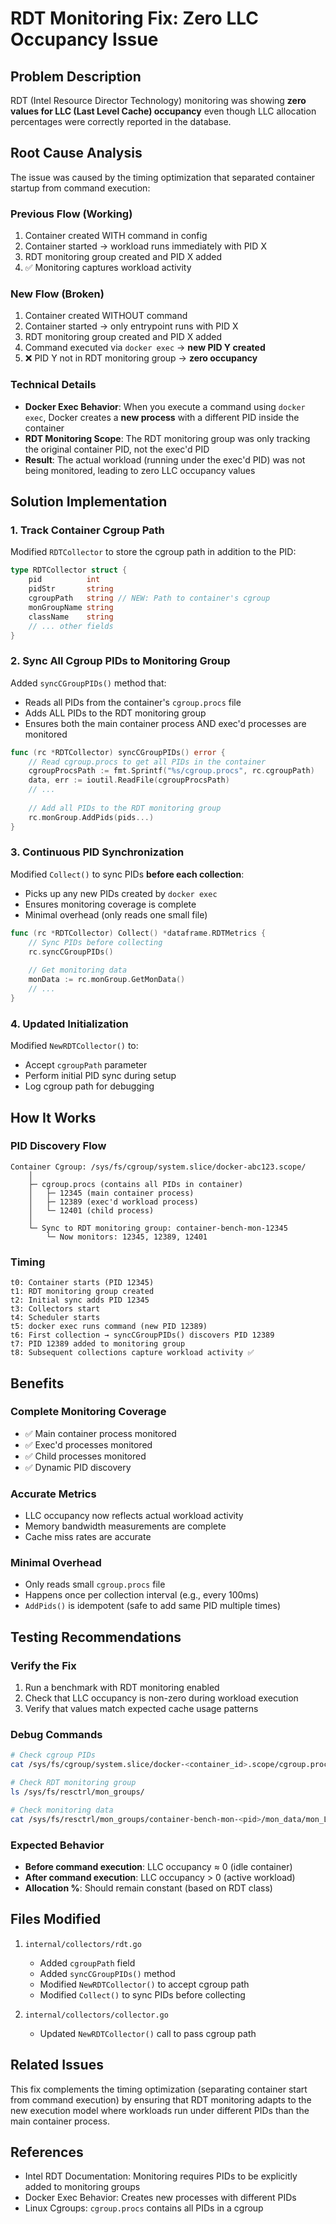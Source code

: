 # RDT Monitoring Fix: Zero LLC Occupancy Issue

## Problem Description

RDT (Intel Resource Director Technology) monitoring was showing **zero values for LLC (Last Level Cache) occupancy** even though LLC allocation percentages were correctly reported in the database.

## Root Cause Analysis

The issue was caused by the timing optimization that separated container startup from command execution:

### Previous Flow (Working)
1. Container created WITH command in config
2. Container started → workload runs immediately with PID X
3. RDT monitoring group created and PID X added
4. ✅ Monitoring captures workload activity

### New Flow (Broken)
1. Container created WITHOUT command
2. Container started → only entrypoint runs with PID X
3. RDT monitoring group created and PID X added
4. Command executed via `docker exec` → **new PID Y created**
5. ❌ PID Y not in RDT monitoring group → **zero occupancy**

### Technical Details

- **Docker Exec Behavior**: When you execute a command using `docker exec`, Docker creates a **new process** with a different PID inside the container
- **RDT Monitoring Scope**: The RDT monitoring group was only tracking the original container PID, not the exec'd PID
- **Result**: The actual workload (running under the exec'd PID) was not being monitored, leading to zero LLC occupancy values

## Solution Implementation

### 1. Track Container Cgroup Path

Modified `RDTCollector` to store the cgroup path in addition to the PID:

```go
type RDTCollector struct {
    pid          int
    pidStr       string
    cgroupPath   string // NEW: Path to container's cgroup
    monGroupName string
    className    string
    // ... other fields
}
```

### 2. Sync All Cgroup PIDs to Monitoring Group

Added `syncCGroupPIDs()` method that:
- Reads all PIDs from the container's `cgroup.procs` file
- Adds ALL PIDs to the RDT monitoring group
- Ensures both the main container process AND exec'd processes are monitored

```go
func (rc *RDTCollector) syncCGroupPIDs() error {
    // Read cgroup.procs to get all PIDs in the container
    cgroupProcsPath := fmt.Sprintf("%s/cgroup.procs", rc.cgroupPath)
    data, err := ioutil.ReadFile(cgroupProcsPath)
    // ...
    
    // Add all PIDs to the RDT monitoring group
    rc.monGroup.AddPids(pids...)
}
```

### 3. Continuous PID Synchronization

Modified `Collect()` to sync PIDs **before each collection**:
- Picks up any new PIDs created by `docker exec`
- Ensures monitoring coverage is complete
- Minimal overhead (only reads one small file)

```go
func (rc *RDTCollector) Collect() *dataframe.RDTMetrics {
    // Sync PIDs before collecting
    rc.syncCGroupPIDs()
    
    // Get monitoring data
    monData := rc.monGroup.GetMonData()
    // ...
}
```

### 4. Updated Initialization

Modified `NewRDTCollector()` to:
- Accept `cgroupPath` parameter
- Perform initial PID sync during setup
- Log cgroup path for debugging

## How It Works

### PID Discovery Flow
```
Container Cgroup: /sys/fs/cgroup/system.slice/docker-abc123.scope/
    │
    ├─ cgroup.procs (contains all PIDs in container)
    │   ├─ 12345 (main container process)
    │   ├─ 12389 (exec'd workload process)
    │   └─ 12401 (child process)
    │
    └─ Sync to RDT monitoring group: container-bench-mon-12345
        └─ Now monitors: 12345, 12389, 12401
```

### Timing
```
t0: Container starts (PID 12345)
t1: RDT monitoring group created
t2: Initial sync adds PID 12345
t3: Collectors start
t4: Scheduler starts
t5: docker exec runs command (new PID 12389)
t6: First collection → syncCGroupPIDs() discovers PID 12389
t7: PID 12389 added to monitoring group
t8: Subsequent collections capture workload activity ✅
```

## Benefits

### Complete Monitoring Coverage
- ✅ Main container process monitored
- ✅ Exec'd processes monitored
- ✅ Child processes monitored
- ✅ Dynamic PID discovery

### Accurate Metrics
- LLC occupancy now reflects actual workload activity
- Memory bandwidth measurements are complete
- Cache miss rates are accurate

### Minimal Overhead
- Only reads small `cgroup.procs` file
- Happens once per collection interval (e.g., every 100ms)
- `AddPids()` is idempotent (safe to add same PID multiple times)

## Testing Recommendations

### Verify the Fix
1. Run a benchmark with RDT monitoring enabled
2. Check that LLC occupancy is non-zero during workload execution
3. Verify that values match expected cache usage patterns

### Debug Commands
```bash
# Check cgroup PIDs
cat /sys/fs/cgroup/system.slice/docker-<container_id>.scope/cgroup.procs

# Check RDT monitoring group
ls /sys/fs/resctrl/mon_groups/

# Check monitoring data
cat /sys/fs/resctrl/mon_groups/container-bench-mon-<pid>/mon_data/mon_L3_00/llc_occupancy
```

### Expected Behavior
- **Before command execution**: LLC occupancy ≈ 0 (idle container)
- **After command execution**: LLC occupancy > 0 (active workload)
- **Allocation %**: Should remain constant (based on RDT class)

## Files Modified

1. `internal/collectors/rdt.go`
   - Added `cgroupPath` field
   - Added `syncCGroupPIDs()` method
   - Modified `NewRDTCollector()` to accept cgroup path
   - Modified `Collect()` to sync PIDs before collecting

2. `internal/collectors/collector.go`
   - Updated `NewRDTCollector()` call to pass cgroup path

## Related Issues

This fix complements the timing optimization (separating container start from command execution) by ensuring that RDT monitoring adapts to the new execution model where workloads run under different PIDs than the main container process.

## References

- Intel RDT Documentation: Monitoring requires PIDs to be explicitly added to monitoring groups
- Docker Exec Behavior: Creates new processes with different PIDs
- Linux Cgroups: `cgroup.procs` contains all PIDs in a cgroup
